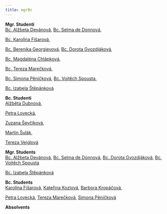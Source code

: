 ```yaml
---
title: mgrBc
---
```

<div class="cz">

**Mgr. Studenti**\
[Bc. Alžbeta Devánová](https://is.muni.cz/auth/osoba/437390),
[Bc. Selma de Donnová](https://is.muni.cz/auth/osoba/451725),

[Bc. Karolína Fišarová](https://is.muni.cz/auth/osoba/460702),

[Bc. Berenika Ge](https://is.muni.cz/auth/osoba/451285)[orgievová](https://is.muni.cz/auth/osoba/451285),
[Bc. Dorota Gvozdjáková](https://is.muni.cz/auth/osoba/423796),

[Bc. Magdaléna Chlápková](https://is.muni.cz/auth/osoba/460639),

[Bc. Tereza Marečková](https://is.muni.cz/auth/osoba/436430),

[Bc. Simona Pěničková](https://is.muni.cz/auth/osoba/451194),
[Bc. Vojtěch Spousta](https://is.muni.cz/auth/osoba/447587),

[Bc. Izabela Štěpánková](https://is.muni.cz/auth/osoba/437315)

**Bc. Studenti**\
[Alžběta Dubnová](https://is.muni.cz/auth/osoba/473714),

[Petra Lovecká](https://is.muni.cz/auth/osoba/461040),

[Zuzana Ševčíková](https://is.muni.cz/auth/osoba/461008),

[Martin Šulák](https://is.muni.cz/auth/osoba/463501),

[Tereza Veiglová](https://is.muni.cz/auth/osoba/474255)


</div>
<div class="en">

**Mgr. Students**\
[Bc. Alžbeta Devánová](https://is.muni.cz/auth/osoba/437390),
[Bc. Selma de Donnová](https://is.muni.cz/auth/osoba/451725),
[Bc. Dorota Gvozdjáková](https://is.muni.cz/auth/osoba/423796),
[Bc. Vojtěch Spousta](https://is.muni.cz/auth/osoba/447587)

[Bc. Izabela Štěpánková](https://is.muni.cz/auth/osoba/437315)

**Bc. Students**\
[Karolína Fišarová](https://is.muni.cz/auth/osoba/460702),
[Kateřina Kozlová](https://is.muni.cz/auth/osoba/461077),
[Barbora Kropáčová](https://is.muni.cz/auth/osoba/451626),

[Petra Lovecká](https://is.muni.cz/auth/osoba/461040),
[Tereza Marečková](https://is.muni.cz/auth/osoba/436430),
[Simona Pěničková](https://is.muni.cz/auth/osoba/451194)

**Absolvents**

</div>
